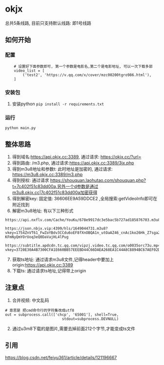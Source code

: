 # okjx

总共5条线路, 目前只支持默认线路: 即1号线路

## 如何开始
### 配置
```
    # 设置好下面参数即可, 第一个参数是电影名,第二个是电影地址, 可以一次下载多部
    video_list = [
        ('test2', 'https://v.qq.com/x/cover/mzc00200tgro986.html'),
    ]

```
### 安装包
1. 安装python  `pip install -r requirements.txt`

### 运行
```
python main.py
```


## 整体思路
1. 得到域名:https://api.okjx.cc:3389, 通过请求: https://okjx.cc/?url=
2. 得到路由: /m3.php, 通过请求:https://api.okjx.cc:3389/3jx.php
3. 得到m3u8地址和参数t: 此时地址是加密的, 通过请求: https://m3u8.okjx.cc:3389/m3.php
4. 得到授权: 通过请求 https://shouquan.laohutao.com/shouquan.php?t=7c402f51c83dd00a,另外一个d参数是通过m3u8.okjx.cc|7c402f51c83dd00a加密获得
5. 得到解密key: 固定值: 36606EE9A59DDCE2 ,全局搜索:getVideoInfo即可在附近找到
6. 解密m3u8地址: 有以下三种形式
``` 
https://api.nxflv.com/Cache/YouKu/678e9917dc3e5bac5b727ad185876703.m3u8

https://json.nbjx.vip:4399/hls/1649044731.m3u8?vkey=1754ZnVT61_FwZoYBdv3CCdu6oEF8fXnOBQA1n_utOaAZ46_cnAc1ko26Hk_Z7sgaZWeDPQvAj17-KFmNyQmYOrUoq3eQ0DaVajHL4lPug

https://subtitle.apdcdn.tc.qq.com/vipzj.video.tc.qq.com/o0035orc73u.mp4?vkey=3720E30A4B7300CFA1E660BB57EEEBD44C66DAEA268EA1C44A8C8894BC67AEF02D28D77222D25DCDFA58D68FF1C8E1977CEFA82106EFECB096FF60AA60AF80E14E3D620368463E8B76C7E09FC818143FADA0AD1E2A083FCB623191077C1B9A0D14B0D87BAF1DBEA2E55F149DFFADFDC4F4E2CF44B5B4944C&QQ=335583&From=www.nxflv.com
```
7. 获取ts地址: 通过请求m3u8文件,记得header中要加上origin:https://api.okjx.cc:3389
8. 下载ts: 通过请求ts地址,记得带上origin


## 注意点

1. 合并视频: 中文乱码

```
# 意思是 把cmd命令行的字符集改成utf8
out = subprocess.call(['chcp', '65001'], shell=True,
                          stdout=subprocess.DEVNULL)
```

2. 通过u3m8下载的是图片,需要去掉前面212个字节,才能变成ts文件


## 引用

https://blog.csdn.net/feiyu361/article/details/121196667

